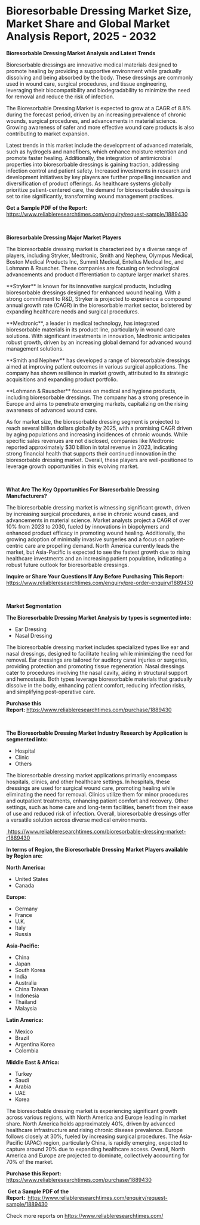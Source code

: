 <p><h1>Bioresorbable Dressing Market Size, Market Share and Global Market Analysis Report, 2025 - 2032</h1></p><p><strong>Bioresorbable Dressing Market Analysis and Latest Trends</strong></p>
<p><p>Bioresorbable dressings are innovative medical materials designed to promote healing by providing a supportive environment while gradually dissolving and being absorbed by the body. These dressings are commonly used in wound care, surgical procedures, and tissue engineering, leveraging their biocompatibility and biodegradability to minimize the need for removal and reduce the risk of infection. </p><p>The Bioresorbable Dressing Market is expected to grow at a CAGR of 8.8% during the forecast period, driven by an increasing prevalence of chronic wounds, surgical procedures, and advancements in material science. Growing awareness of safer and more effective wound care products is also contributing to market expansion. </p><p>Latest trends in this market include the development of advanced materials, such as hydrogels and nanofibers, which enhance moisture retention and promote faster healing. Additionally, the integration of antimicrobial properties into bioresorbable dressings is gaining traction, addressing infection control and patient safety. Increased investments in research and development initiatives by key players are further propelling innovation and diversification of product offerings. As healthcare systems globally prioritize patient-centered care, the demand for bioresorbable dressings is set to rise significantly, transforming wound management practices.</p></p>
<p><strong>Get a Sample PDF of the Report:&nbsp;</strong> <a href="https://www.reliableresearchtimes.com/enquiry/request-sample/1889430?utm_campaign=3551&utm_medium=2&utm_source=Github&utm_content=ia&utm_term=28032025&utm_id=bioresorbable-dressing">https://www.reliableresearchtimes.com/enquiry/request-sample/1889430</a></p>
<p>&nbsp;</p>
<p><strong>Bioresorbable Dressing Major Market Players</strong></p>
<p><p>The bioresorbable dressing market is characterized by a diverse range of players, including Stryker, Medtronic, Smith and Nephew, Olympus Medical, Boston Medical Products Inc, Summit Medical, Entellus Medical Inc, and Lohmann & Rauscher. These companies are focusing on technological advancements and product differentiation to capture larger market shares.</p><p>**Stryker** is known for its innovative surgical products, including bioresorbable dressings designed for enhanced wound healing. With a strong commitment to R&D, Stryker is projected to experience a compound annual growth rate (CAGR) in the bioresorbable market sector, bolstered by expanding healthcare needs and surgical procedures.</p><p>**Medtronic**, a leader in medical technology, has integrated bioresorbable materials in its product line, particularly in wound care solutions. With significant investments in innovation, Medtronic anticipates robust growth, driven by an increasing global demand for advanced wound management solutions.</p><p>**Smith and Nephew** has developed a range of bioresorbable dressings aimed at improving patient outcomes in various surgical applications. The company has shown resilience in market growth, attributed to its strategic acquisitions and expanding product portfolio.</p><p>**Lohmann & Rauscher** focuses on medical and hygiene products, including bioresorbable dressings. The company has a strong presence in Europe and aims to penetrate emerging markets, capitalizing on the rising awareness of advanced wound care.</p><p>As for market size, the bioresorbable dressing segment is projected to reach several billion dollars globally by 2025, with a promising CAGR driven by aging populations and increasing incidences of chronic wounds. While specific sales revenues are not disclosed, companies like Medtronic reported approximately $30 billion in total revenue in 2023, indicating strong financial health that supports their continued innovation in the bioresorbable dressing market. Overall, these players are well-positioned to leverage growth opportunities in this evolving market.</p></p>
<p>&nbsp;</p>
<p><strong>What Are The Key Opportunities For Bioresorbable Dressing Manufacturers?</strong></p>
<p><p>The bioresorbable dressing market is witnessing significant growth, driven by increasing surgical procedures, a rise in chronic wound cases, and advancements in material science. Market analysts project a CAGR of over 10% from 2023 to 2030, fueled by innovations in biopolymers and enhanced product efficacy in promoting wound healing. Additionally, the growing adoption of minimally invasive surgeries and a focus on patient-centric care are propelling demand. North America currently leads the market, but Asia-Pacific is expected to see the fastest growth due to rising healthcare investments and an increasing patient population, indicating a robust future outlook for bioresorbable dressings.</p></p>
<p><strong>Inquire or Share Your Questions If Any Before Purchasing This Report:</strong> <a href="https://www.reliableresearchtimes.com/enquiry/pre-order-enquiry/1889430?utm_campaign=3551&utm_medium=2&utm_source=Github&utm_content=ia&utm_term=28032025&utm_id=bioresorbable-dressing">https://www.reliableresearchtimes.com/enquiry/pre-order-enquiry/1889430</a></p>
<p>&nbsp;</p>
<p><strong>Market Segmentation</strong></p>
<p><strong>The Bioresorbable Dressing Market Analysis by types is segmented into:</strong></p>
<p><ul><li>Ear Dressing</li><li>Nasal Dressing</li></ul></p>
<p><p>The bioresorbable dressing market includes specialized types like ear and nasal dressings, designed to facilitate healing while minimizing the need for removal. Ear dressings are tailored for auditory canal injuries or surgeries, providing protection and promoting tissue regeneration. Nasal dressings cater to procedures involving the nasal cavity, aiding in structural support and hemostasis. Both types leverage bioresorbable materials that gradually dissolve in the body, enhancing patient comfort, reducing infection risks, and simplifying post-operative care.</p></p>
<p><strong>Purchase this Report:&nbsp;</strong><a href="https://www.reliableresearchtimes.com/purchase/1889430?utm_campaign=3551&utm_medium=2&utm_source=Github&utm_content=ia&utm_term=28032025&utm_id=bioresorbable-dressing">https://www.reliableresearchtimes.com/purchase/1889430</a></p>
<p>&nbsp;</p>
<p><strong>The Bioresorbable Dressing Market Industry Research by Application is segmented into:</strong></p>
<p><ul><li>Hospital</li><li>Clinic</li><li>Others</li></ul></p>
<p><p>The bioresorbable dressing market applications primarily encompass hospitals, clinics, and other healthcare settings. In hospitals, these dressings are used for surgical wound care, promoting healing while eliminating the need for removal. Clinics utilize them for minor procedures and outpatient treatments, enhancing patient comfort and recovery. Other settings, such as home care and long-term facilities, benefit from their ease of use and reduced risk of infection. Overall, bioresorbable dressings offer a versatile solution across diverse medical environments.</p></p>
<p><a href="https://www.reliableresearchtimes.com/bioresorbable-dressing-market-r1889430?utm_campaign=3551&utm_medium=2&utm_source=Github&utm_content=ia&utm_term=28032025&utm_id=bioresorbable-dressing">&nbsp;https://www.reliableresearchtimes.com/bioresorbable-dressing-market-r1889430</a></p>
<p><strong>In terms of Region, the Bioresorbable Dressing Market Players available by Region are:</strong></p>
<p>
    <p> <strong> North America: </strong>
        <ul>
            <li>United States</li>
            <li>Canada</li>
        </ul>
        </p> 
    <p> <strong> Europe: </strong>
        <ul>
            <li>Germany</li>
            <li>France</li>
            <li>U.K.</li>
            <li>Italy</li>
            <li>Russia</li>
        </ul>
        </p> 
    <p> <strong> Asia-Pacific: </strong>
        <ul>
            <li>China</li>
            <li>Japan</li>
            <li>South Korea</li>
            <li>India</li>
            <li>Australia</li>
            <li>China Taiwan</li>
            <li>Indonesia</li>
            <li>Thailand</li>
            <li>Malaysia</li>
        </ul>
        </p> 
    <p> <strong> Latin America: </strong>
        <ul>
            <li>Mexico</li>
            <li>Brazil</li>
            <li>Argentina Korea</li>
            <li>Colombia</li>
        </ul>
        </p> 
    <p> <strong> Middle East & Africa: </strong>
        <ul>
            <li>Turkey</li>
            <li>Saudi</li>
            <li>Arabia</li>
            <li>UAE</li>
            <li>Korea</li>
        </ul>
    </p>
    </p>
<p><p>The bioresorbable dressing market is experiencing significant growth across various regions, with North America and Europe leading in market share. North America holds approximately 40%, driven by advanced healthcare infrastructure and rising chronic disease prevalence. Europe follows closely at 30%, fueled by increasing surgical procedures. The Asia-Pacific (APAC) region, particularly China, is rapidly emerging, expected to capture around 20% due to expanding healthcare access. Overall, North America and Europe are projected to dominate, collectively accounting for 70% of the market.</p></p>
<p><strong>Purchase this Report: </strong><a href="https://www.reliableresearchtimes.com/purchase/1889430?utm_campaign=3551&utm_medium=2&utm_source=Github&utm_content=ia&utm_term=28032025&utm_id=bioresorbable-dressing">https://www.reliableresearchtimes.com/purchase/1889430</a></p>
<p>&nbsp;<strong>Get a Sample PDF of the Report:&nbsp;&nbsp;</strong><a href="https://www.reliableresearchtimes.com/enquiry/request-sample/1889430?utm_campaign=3551&utm_medium=2&utm_source=Github&utm_content=ia&utm_term=28032025&utm_id=bioresorbable-dressing">https://www.reliableresearchtimes.com/enquiry/request-sample/1889430</a></p>
<p><strong></strong></p>
<p>Check more reports on <a href="https://www.reliableresearchtimes.com/?utm_campaign=3551&utm_medium=2&utm_source=Github&utm_content=ia&utm_term=28032025&utm_id=bioresorbable-dressing">https://www.reliableresearchtimes.com/</a></p>